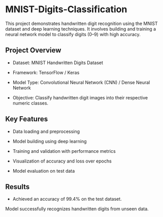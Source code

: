 # MNIST-Digits-Classification
This project demonstrates handwritten digit recognition using the MNIST dataset and deep learning techniques.
It involves building and training a neural network model to classify digits (0–9) with high accuracy.

## Project Overview
* Dataset: MNIST Handwritten Digits Dataset

* Framework: TensorFlow / Keras 

* Model Type: Convolutional Neural Network (CNN) / Dense Neural Network 

* Objective: Classify handwritten digit images into their respective numeric classes.

## Key Features
* Data loading and preprocessing

* Model building using deep learning

* Training and validation with performance metrics

* Visualization of accuracy and loss over epochs

* Model evaluation on test data

## Results
* Achieved an accuracy of 99.4% on the test dataset.

Model successfully recognizes handwritten digits from unseen data.
